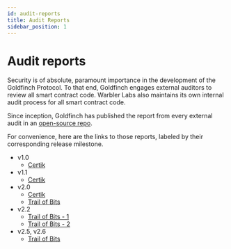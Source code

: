 ```yaml
---
id: audit-reports
title: Audit Reports
sidebar_position: 1
---
```


# Audit reports

Security is of absolute, paramount importance in the development of the Goldfinch Protocol. To that end, Goldfinch engages external auditors to review all smart contract code. Warbler Labs also maintains its own internal audit process for all smart contract code.

Since inception, Goldfinch has published the report from every external audit in an [open-source repo](https://github.com/goldfinch-eng/goldfinch-contracts).

For convenience, here are the links to those reports, labeled by their corresponding release milestone.

- v1.0
  - [Certik](https://github.com/goldfinch-eng/goldfinch-contracts/blob/main/v1.0/Certik-Goldfinch-Audit-Report-2020-12-06.pdf)
- v1.1
  - [Certik](https://github.com/goldfinch-eng/goldfinch-contracts/blob/main/v1.1/Certik-Goldfinch-Audit-Report-2021-03-23.pdf)
- v2.0
  - [Certik](https://github.com/goldfinch-eng/goldfinch-contracts/blob/main/v2.0/Certik-Goldfinch-Audit-Report-2021-8-26.pdf)
  - [Trail of Bits](https://github.com/goldfinch-eng/goldfinch-contracts/blob/main/v2.0/Trail%20of%20Bits%20Audit%20-%202021-09-07.pdf)
- v2.2
  - [Trail of Bits - 1](https://github.com/goldfinch-eng/goldfinch-contracts/blob/main/V2.2/Trail%20of%20Bits%20Audit%20-%202021-11-10.pdf)
  - [Trail of Bits - 2](https://github.com/goldfinch-eng/goldfinch-contracts/blob/main/V2.2/Trail%20of%20Bits%20Audit%20-%202021-12-08.pdf)
- v2.5, v2.6
  - [Trail of Bits](https://github.com/goldfinch-eng/goldfinch-contracts/blob/main/v2.5-v2.6/Goldfinch%20Final%20Report.pdf)
